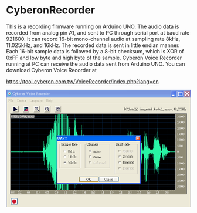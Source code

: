 # CyberonRecorder
This is a recording firmware running on Arduino UNO. The audio data is recorded from analog pin A1, and sent to PC through serial port at baud rate 921600. It can record 16-bit mono-channel audio at sampling rate 8kHz, 11.025kHz, and 16kHz. The recorded data is sent in little endian manner. Each 16-bit sample data is followed by a 8-bit checksum, which is XOR of 0xFF and low byte and high byte of the sample.
Cyberon Voice Recorder running at PC can receive the audio data sent from Arduino UNO. You can download Cyberon Voice Recorder at 

https://tool.cyberon.com.tw/VoiceRecorder/index.php?lang=en

![Screenshot - 800x600](/Screenshot.png)
